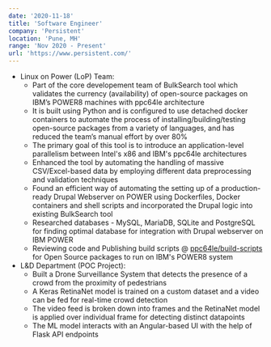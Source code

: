```yaml
---
date: '2020-11-18'
title: 'Software Engineer'
company: 'Persistent'
location: 'Pune, MH'
range: 'Nov 2020 - Present'
url: 'https://www.persistent.com/'
---
```


- Linux on Power (LoP) Team:
    - Part of the core developement team of BulkSearch tool which validates the currency (availability) of open-source packages on IBM’s POWER8 machines with ppc64le architecture
    - It is built using Python and is configured to use detached docker containers to automate the process of installing/building/testing open-source packages from a variety of languages, and has reduced the team’s manual effort by over 80%
    - The primary goal of this tool is to introduce an application-level parallelism between Intel's x86 and IBM's ppc64le architectures
    - Enhanced the tool by automating the handling of massive CSV/Excel-based data by employing different data preprocessing and validation techniques
    - Found an efficient way of automating the setting up of a production-ready Drupal Webserver on POWER using Dockerfiles, Docker containers and shell scripts and incorporated the Drupal logic into existing BulkSearch tool
    - Researched databases - MySQL, MariaDB, SQLite and PostgreSQL for finding optimal database for integration with Drupal webserver on IBM POWER
    - Reviewing code and Publishing build scripts @ [ppc64le/build-scripts](https://github.com/ppc64le/build-scripts) for Open Source packages to run on IBM's POWER8 system
- L&D Department (POC Project):
    - Built a Drone Surveillance System that detects the presence of a crowd from the proximity of pedestrians
    - A Keras RetinaNet model is trained on a custom dataset and a video can be fed for real-time crowd detection
    - The video feed is broken down into frames and the RetinaNet model is applied over individual frame for detecting distinct datapoints
    - The ML model interacts with an Angular-based UI with the help of Flask API endpoints

